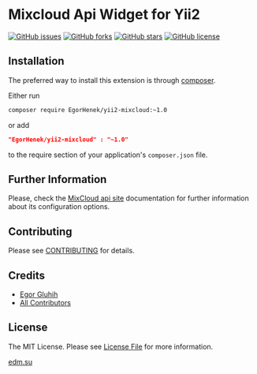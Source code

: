 Mixcloud Api Widget for Yii2
========================================
[![GitHub issues](https://img.shields.io/github/issues/EgorHenek/yii2-mixcloud.svg)](https://github.com/EgorHenek/yii2-mixcloud/issues)
[![GitHub forks](https://img.shields.io/github/forks/EgorHenek/yii2-mixcloud.svg)](https://github.com/EgorHenek/yii2-mixcloud/network)
[![GitHub stars](https://img.shields.io/github/stars/EgorHenek/yii2-mixcloud.svg)](https://github.com/EgorHenek/yii2-mixcloud/stargazers)
[![GitHub license](https://img.shields.io/badge/license-MIT-blue.svg)](https://raw.githubusercontent.com/EgorHenek/yii2-mixcloud/master/LICENSE)

Installation
------------
The preferred way to install this extension is through [composer](http://getcomposer.org/download/).

Either run

```bash
composer require EgorHenek/yii2-mixcloud:~1.0
```
or add

```json
"EgorHenek/yii2-mixcloud" : "~1.0"
```

to the require section of your application's `composer.json` file.

Further Information
-------------------
Please, check the [MixCloud api site](https://www.mixcloud.com/developers/) documentation for further information about its configuration options.

Contributing
------------

Please see [CONTRIBUTING](CONTRIBUTING.md) for details.

Credits
-------

- [Egor Gluhih](https://github.com/EgorHenek)
- [All Contributors](../../contributors)

License
-------

The MIT License. Please see [License File](LICENSE.md) for more information.


[edm.su](http://edm.su)
